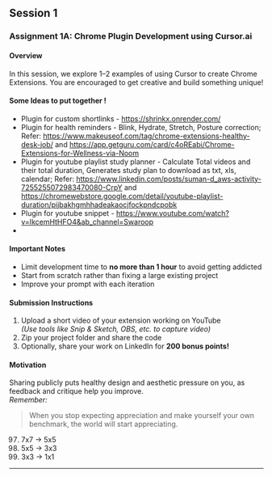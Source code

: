 
## Session 1
### Assignment 1A: Chrome Plugin Development using Cursor.ai

#### Overview  
In this session, we explore 1–2 examples of using Cursor to create Chrome Extensions. You are encouraged to get creative and build something unique!

#### Some Ideas to put together !
- Plugin for custom shortlinks - https://shrinkx.onrender.com/
- Plugin for health reminders - Blink, Hydrate, Stretch, Posture correction; Refer: https://www.makeuseof.com/tag/chrome-extensions-healthy-desk-job/ and https://app.getguru.com/card/c4oREabi/Chrome-Extensions-for-Wellness-via-Noom
- Plugin for youtube playlist study planner - Calculate Total videos and their total duration, Generates study plan to download as txt, xls, calendar; Refer: https://www.linkedin.com/posts/suman-d_aws-activity-7255255072983470080-CrpY and https://chromewebstore.google.com/detail/youtube-playlist-duration/pijbakhgmhhadeakaocjfockpndcpobk
- Plugin for youtube snippet - https://www.youtube.com/watch?v=IkcemHtHFO4&ab_channel=Swaroop
- 
  

#### Important Notes  
- Limit development time to **no more than 1 hour** to avoid getting addicted  
- Start from scratch rather than fixing a large existing project  
- Improve your prompt with each iteration  

#### Submission Instructions  
1. Upload a short video of your extension working on YouTube  
   _(Use tools like Snip & Sketch, OBS, etc. to capture video)_  
2. Zip your project folder and share the code  
3. Optionally, share your work on LinkedIn for **200 bonus points!**  

#### Motivation  
Sharing publicly puts healthy design and aesthetic pressure on you, as feedback and critique help you improve.  
_Remember:_  
> When you stop expecting appreciation and make yourself your own benchmark, the world will start appreciating.

97. 7x7 → 5x5  
98. 5x5 → 3x3  
99. 3x3 → 1x1  
---
